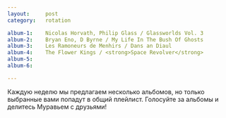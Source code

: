 ```yaml
---
layout:     post
category:   rotation

album-1:    Nicolas Horvath, Philip Glass / Glassworlds Vol. 3
album-2:    Bryan Eno, D Byrne / My Life In The Bush Of Ghosts
album-3:    Les Ramoneurs de Menhirs / Dans an Diaul
album-4:    The Flower Kings / <strong>Space Revolver</strong>
album-5:    
album-6:    

---
```


Каждую неделю мы предлагаем несколько альбомов, но только выбранные вами попадут в общий плейлист. Голосуйте за альбомы и делитесь Муравьем с друзьями!
